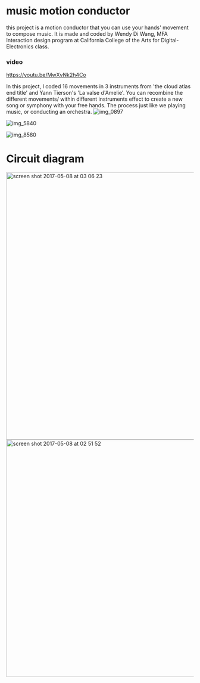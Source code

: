 # music motion conductor
this project is a motion conductor that you can use your hands' movement to compose music. 
It is made and coded by Wendy Di Wang, MFA Interaction design program at California College of the Arts for Digital-Electronics class.
### video
https://youtu.be/MwXvNk2h4Co


In this project, I coded 16 movements in 3 instruments from 'the cloud atlas end title' and Yann Tierson's 'La valse d'Amelie'.
You can recombine the different movements/ within different instruments effect to create a new song or symphony with your free hands.
The process just like we playing music, or conducting an orchestra.
![img_0897](https://cloud.githubusercontent.com/assets/22774491/25799818/6f56268e-339b-11e7-9de5-27280aa026b0.JPG)

![img_5840](https://cloud.githubusercontent.com/assets/22774491/25799899/d351384a-339b-11e7-9b1f-f4f126c9c951.JPG)

![img_8580](https://cloud.githubusercontent.com/assets/22774491/25799900/d78a8f10-339b-11e7-84d8-5e8787ab14b8.JPG)

# Circuit diagram
<img width="718" alt="screen shot 2017-05-08 at 03 06 23" src="https://cloud.githubusercontent.com/assets/22774491/25799802/61c70c54-339b-11e7-9179-6eecd6f8f188.png">

<img width="637" alt="screen shot 2017-05-08 at 02 51 52" src="https://cloud.githubusercontent.com/assets/22774491/25799804/61f89972-339b-11e7-91b2-20071ee92b42.png">


